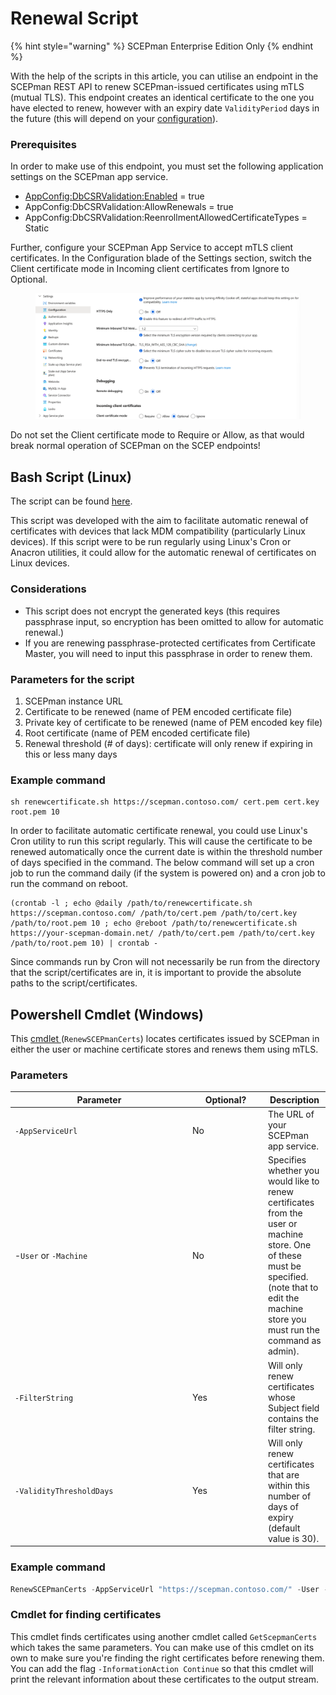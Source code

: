 # Renewal Script

{% hint style="warning" %}
SCEPman Enterprise Edition Only
{% endhint %}

With the help of the scripts in this article, you can utilise an endpoint in the SCEPman REST API to renew SCEPman-issued certificates using mTLS (mutual TLS). This endpoint creates an identical certificate to the one you have elected to renew, however with an expiry date `ValidityPeriod` days in the future (this will depend on your [configuration](https://docs.scepman.com/advanced-configuration/application-settings/certificates#appconfig-validityperioddays)).

### Prerequisites

In order to make use of this endpoint, you must set the following application settings on the SCEPman app service.

* [AppConfig:DbCSRValidation:Enabled](../../scepman-configuration/optional/application-settings/dbcsr-validation.md#appconfig-dbcsrvalidation-enabled) = true
* AppConfig:DbCSRValidation:AllowRenewals = true
* AppConfig:DbCSRValidation:ReenrollmentAllowedCertificateTypes = Static

Further, configure your SCEPman App Service to accept mTLS client certificates. In the Configuration blade of the Settings section, switch the Client certificate mode in Incoming client certificates from Ignore to Optional.

<figure><img src="../../.gitbook/assets/image (75).png" alt=""><figcaption></figcaption></figure>

Do not set the Client certificate mode to Require or Allow, as that would break normal operation of SCEPman on the SCEP endpoints!

## Bash Script (Linux)

The script can be found [here](https://github.com/scepman/csr-request/tree/dev-interactive/enroll-certificate).

This script was developed with the aim to facilitate automatic renewal of certificates with devices that lack MDM compatibility (particularly Linux devices). If this script were to be run regularly using Linux's Cron or Anacron utilities, it could allow for the automatic renewal of certificates on Linux devices.

### Considerations

* This script does not encrypt the generated keys (this requires passphrase input, so encryption has been omitted to allow for automatic renewal.)
* If you are renewing passphrase-protected certificates from Certificate Master, you will need to input this passphrase in order to renew them.

### Parameters for the script

1. SCEPman instance URL
2. Certificate to be renewed (name of PEM encoded certificate file)
3. Private key of certificate to be renewed (name of PEM encoded key file)
4. Root certificate (name of PEM encoded certificate file)
5. Renewal threshold (# of days): certificate will only renew if expiring in this or less many days

### Example command

```
sh renewcertificate.sh https://scepman.contoso.com/ cert.pem cert.key root.pem 10
```

In order to facilitate automatic certificate renewal, you could use Linux's Cron utility to run this script regularly. This will cause the certificate to be renewed automatically once the current date is within the threshold number of days specified in the command. The below command will set up a cron job to run the command daily (if the system is powered on) and a cron job to run the command on reboot.

```
(crontab -l ; echo @daily /path/to/renewcertificate.sh https://scepman.contoso.com/ /path/to/cert.pem /path/to/cert.key /path/to/root.pem 10 ; echo @reboot /path/to/renewcertificate.sh https://your-scepman-domain.net/ /path/to/cert.pem /path/to/cert.key /path/to/root.pem 10) | crontab -
```

Since commands run by Cron will not necessarily be run from the directory that the script/certificates are in, it is important to provide the absolute paths to the script/certificates.

## Powershell Cmdlet (Windows)

This [cmdlet ](https://github.com/scepman/scepclient/blob/ScriptESTRenewal/RenewSCEPmanCerts.ps1)(`RenewSCEPmanCerts`) locates certificates issued by SCEPman in either the user or machine certificate stores and renews them using mTLS.&#x20;

### Parameters

<table><thead><tr><th width="270">Parameter</th><th width="107">Optional?</th><th>Description</th></tr></thead><tbody><tr><td><code>-AppServiceUrl</code></td><td>No</td><td>The URL of your SCEPman app service.</td></tr><tr><td>-<code>User</code> or <code>-Machine</code></td><td>No</td><td>Specifies whether you would like to renew certificates from the user or machine store. One of these must be specified. (note that to edit the machine store you must run the command as admin).</td></tr><tr><td><code>-FilterString</code></td><td>Yes</td><td>Will only renew certificates whose Subject field contains the filter string.</td></tr><tr><td><code>-ValidityThresholdDays</code></td><td>Yes</td><td>Will only renew certificates that are within this number of days of expiry (default value is 30).</td></tr></tbody></table>

### Example command

```powershell
RenewSCEPmanCerts -AppServiceUrl "https://scepman.contoso.com/" -User -ValidityThresholdDays 100 -FilterString "certificate"
```

### Cmdlet for finding certificates

This cmdlet finds certificates using another cmdlet called `GetScepmanCerts` which takes the same parameters. You can make use of this cmdlet on its own to make sure you're finding the right certificates before renewing them. You can add the flag `-InformationAction Continue` so that this cmdlet will print the relevant information about these certificates to the output stream.
